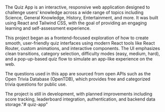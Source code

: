 
The Quiz App is an interactive, responsive web application designed to challenge users’ knowledge across a wide range of topics including Science, General Knowledge, History, Entertainment, and more. It was built using React and Tailwind CSS, with the goal of providing an engaging learning and self-assessment experience.

This project began as a frontend-focused exploration of how to create smooth, user-friendly quiz interfaces using modern React tools like React Router, custom animations, and interactive components. The UI emphasizes clean transitions, category selection, difficulty modes (easy, medium, hard), and a pop-up-based quiz flow to simulate an app-like experience on the web.

The questions used in this app are sourced from open APIs such as the Open Trivia Database (OpenTDB), which provides free and categorized trivia questions for public use.

The project is still in development, with planned improvements including score tracking, leaderboard integration, authentication, and backend data storage."# quiz-app" 
